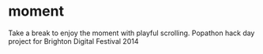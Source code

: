 moment
======

Take a break to enjoy the moment with playful scrolling. Popathon hack day project for Brighton Digital Festival 2014
